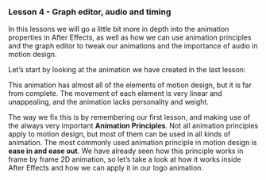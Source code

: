 ### Lesson 4 - Graph editor, audio and timing

In this lessons we will go a little bit more in depth into the animation properties in After Effects, as well as how we can use animation principles and the graph editor to tweak our animations and the importance of audio in motion design.

Let’s start by looking at the animation we have created in the last lesson:



This animation has almost all of the elements of motion design, but it is far from complete. The movement of each element is very linear and unappealing, and the animation lacks personality and weight.

The way we fix this is by remembering our first lesson, and making use of the always very important **Animation Principles**. Not all animation principles apply to motion design, but most of them can be used in all kinds of animation. The most commonly used animation principle in motion design is **ease in and ease out**. We have already seen how this principle works in frame by frame 2D animation, so let’s take a look at how it works inside After Effects and how we can apply it in our logo animation.